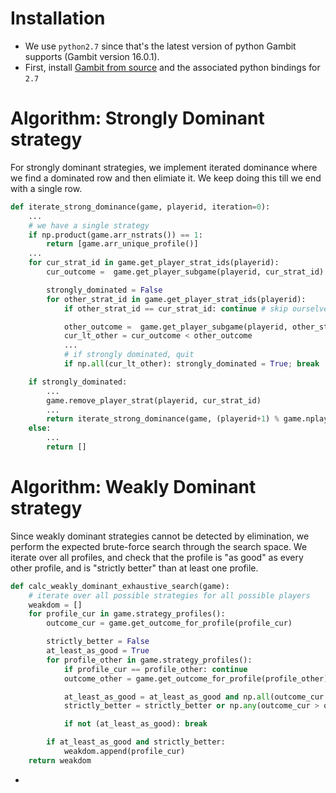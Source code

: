 # Installation

- We use `python2.7` since that's the latest version of python Gambit
  supports (Gambit version 16.0.1).
- First, install [Gambit from source](https://gambitproject.readthedocs.io/en/latest/build.html#building-from-git-repository) 
  and the associated python bindings for `2.7`

# Algorithm: Strongly Dominant strategy

For strongly dominant strategies, we implement iterated dominance where we find
a dominated row and then elimiate it. We keep doing this till we end
with a single row.


```py
def iterate_strong_dominance(game, playerid, iteration=0): 
    ...
    # we have a single strategy
    if np.product(game.arr_nstrats()) == 1: 
        return [game.arr_unique_profile()]
    ...
    for cur_strat_id in game.get_player_strat_ids(playerid):
        cur_outcome =  game.get_player_subgame(playerid, cur_strat_id)

        strongly_dominated = False
        for other_strat_id in game.get_player_strat_ids(playerid):
            if other_strat_id == cur_strat_id: continue # skip ourselves

            other_outcome =  game.get_player_subgame(playerid, other_strat_id)
            cur_lt_other = cur_outcome < other_outcome
            ...
            # if strongly dominated, quit
            if np.all(cur_lt_other): strongly_dominated = True; break

    if strongly_dominated:
        ...
        game.remove_player_strat(playerid, cur_strat_id)
        ...
        return iterate_strong_dominance(game, (playerid+1) % game.nplayers, iteration+1)
    else:
        ...
        return []
```


# Algorithm: Weakly Dominant strategy

Since weakly dominant strategies cannot be detected by elimination,
we perform the expected brute-force search through the search space. We
iterate over all profiles, and check that the profile is "as good"
as every other profile, and is "strictly better"  than at least
one profile.

```py
def calc_weakly_dominant_exhaustive_search(game):
    # iterate over all possible strategies for all possible players
    weakdom = []
    for profile_cur in game.strategy_profiles():
        outcome_cur = game.get_outcome_for_profile(profile_cur) 

        strictly_better = False
        at_least_as_good = True
        for profile_other in game.strategy_profiles():
            if profile_cur == profile_other: continue
            outcome_other = game.get_outcome_for_profile(profile_other)

            at_least_as_good = at_least_as_good and np.all(outcome_cur >= outcome_other)
            strictly_better = strictly_better or np.any(outcome_cur > outcome_other)

            if not (at_least_as_good): break

        if at_least_as_good and strictly_better:
            weakdom.append(profile_cur)
    return weakdom
```



- 
